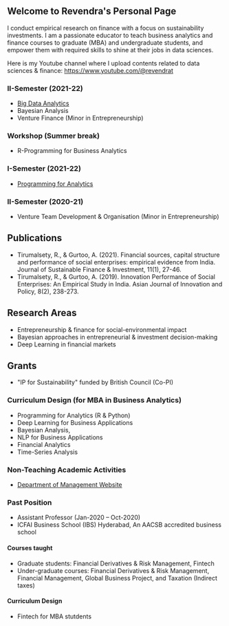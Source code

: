 ## Welcome to Revendra's Personal Page
I conduct empirical research on finance with a focus on sustainability investments.  I am a passionate educator to teach business analytics and finance courses to graduate (MBA) and undergraduate students, and empower them with required skills to shine at their jobs in data sciences.

Here is my Youtube channel where I upload contents related to data sciences & finance: https://www.youtube.com/@revendrat

### II-Semester (2021-22)
* [Big Data Analytics](https://github.com/revendrat/Big-Data-Analytics)
* Bayesian Analysis
* Venture Finance (Minor in Entrepreneurship)

### Workshop (Summer break) 
* R-Programming for Business Analytics

### I-Semester (2021-22)
* [Programming for Analytics](https://github.com/revendrat/Programming-for-Analytics--MPBA-G507)

### II-Semester (2020-21)
* Venture Team Development & Organisation (Minor in Entrepreneurship)

## Publications
* Tirumalsety, R., & Gurtoo, A. (2021). Financial sources, capital structure and performance of social enterprises: empirical evidence from India. Journal of Sustainable Finance & Investment, 11(1), 27-46.
* Tirumalsety, R., & Gurtoo, A. (2019). Innovation Performance of Social Enterprises: An Empirical Study in India. Asian Journal of Innovation and Policy, 8(2), 238-273.

## Research Areas
* Entrepreneurship & finance for social-environmental impact
* Bayesian approaches in entrepreneurial & investment decision-making
* Deep Learning in financial markets

## Grants
* "IP for Sustainability" funded by British Council (Co-PI)

### Curriculum Design (for MBA in Business Analytics)
* Programming for Analytics (R & Python)
* Deep Learning for Business Applications 
* Bayesian Analysis, 
* NLP for Business Applications
* Financial Analytics 
* Time-Series Analysis

### Non-Teaching Academic Activities
* [Department of Management Website](https://dom.bits-pilani.ac.in/Web%20Team.html)

### Past Position
* Assistant Professor (Jan-2020 – Oct-2020)
* ICFAI Business School (IBS) Hyderabad, An AACSB accredited business school

#### Courses taught
* Graduate students: Financial Derivatives & Risk Management, Fintech
* Under-graduate courses: Financial Derivatives & Risk Management, Financial Management, Global Business Project, and Taxation (Indirect taxes)

#### Curriculum Design
* Fintech for MBA stutdents

